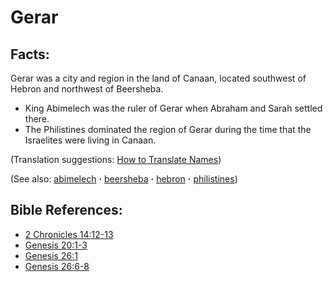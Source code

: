 # Gerar #

## Facts: ##

​Gerar was a city and region in the land of Canaan, located southwest of Hebron and northwest of Beersheba.

* King Abimelech was the ruler of Gerar when Abraham and Sarah settled there.
* The Philistines dominated the region of Gerar during the time that the Israelites were living in Canaan.

(Translation suggestions: [How to Translate Names](https://git.door43.org/Door43/en-ta-translate-vol1/src/master/content/translate_names.md))

(See also: [abimelech](../other/abimelech.md) **·** [beersheba](../other/beersheba.md) **·** [hebron](../other/hebron.md) **·** [philistines](../other/philistines.md))

## Bible References: ##

* [2 Chronicles 14:12-13](https://door43.org/en/bible/notes/2ch/14/12)
* [Genesis 20:1-3](https://door43.org/en/bible/notes/gen/20/01)
* [Genesis 26:1](https://door43.org/en/bible/notes/gen/26/01)
* [Genesis 26:6-8](https://door43.org/en/bible/notes/gen/26/06)

